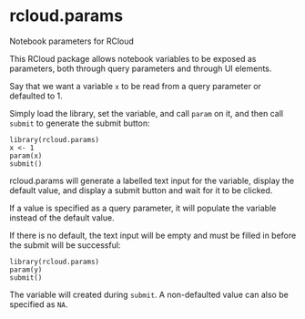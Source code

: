 # rcloud.params
Notebook parameters for RCloud

This RCloud package allows notebook variables to be exposed as parameters,
both through query parameters and through UI elements.

Say that we want a variable `x` to be read from a query parameter or defaulted to 1.

Simply load the library, set the variable, and call `param` on it, and then call `submit`
to generate the submit button:

```{r}
library(rcloud.params)
x <- 1
param(x)
submit()
```

rcloud.params will generate a labelled text input for the variable, display the default value,
and display a submit button and wait for it to be clicked.

If a value is specified as a query parameter, it will populate the variable instead of the
default value.

If there is no default, the text input will be empty and must be filled in before the submit
will be successful:

```{r}
library(rcloud.params)
param(y)
submit()
```

The variable will created during `submit`. A non-defaulted value can also be specified as
`NA`.


